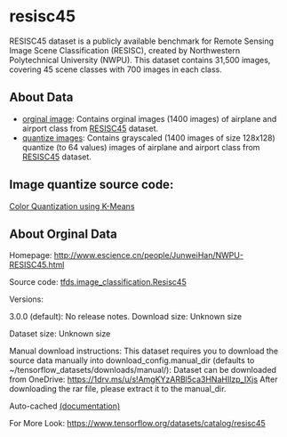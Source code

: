 # resisc45
RESISC45 dataset is a publicly available benchmark for Remote Sensing Image Scene Classification (RESISC), created by Northwestern Polytechnical University (NWPU). This dataset contains 31,500 images, covering 45 scene classes with 700 images in each class.

## About Data 

* [orginal image](https://github.com/MegaCreater/resisc45/blob/main/watermarks.zip): Contains orginal images (1400 images) of airplane and airport class from [RESISC45](http://www.escience.cn/people/JunweiHan/NWPU-RESISC45.html) dataset. 
* [quantize images](https://github.com/MegaCreater/resisc45/blob/main/qWatermarks.zip): Contains grayscaled (1400 images of size 128x128) quantize (to 64 values) images of airplane and airport class from [RESISC45](http://www.escience.cn/people/JunweiHan/NWPU-RESISC45.html) dataset. 

## Image quantize source code: 

[Color Quantization using K-Means](https://scikit-learn.org/stable/auto_examples/cluster/plot_color_quantization.html)

## About Orginal Data 
Homepage: http://www.escience.cn/people/JunweiHan/NWPU-RESISC45.html

Source code: [tfds.image_classification.Resisc45](https://github.com/tensorflow/datasets/tree/master/tensorflow_datasets/image_classification/resisc45.py)

Versions:

3.0.0 (default): No release notes.
Download size: Unknown size

Dataset size: Unknown size

Manual download instructions: This dataset requires you to download the source data manually into download_config.manual_dir (defaults to ~/tensorflow_datasets/downloads/manual/):
Dataset can be downloaded from OneDrive: https://1drv.ms/u/s!AmgKYzARBl5ca3HNaHIlzp_IXjs After downloading the rar file, please extract it to the manual_dir.

Auto-cached [(documentation)](https://www.tensorflow.org/datasets/performances#auto-caching)

For More Look: https://www.tensorflow.org/datasets/catalog/resisc45 
